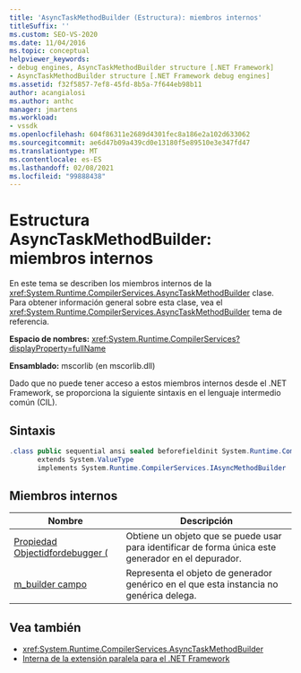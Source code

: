 ```yaml
---
title: 'AsyncTaskMethodBuilder (Estructura): miembros internos'
titleSuffix: ''
ms.custom: SEO-VS-2020
ms.date: 11/04/2016
ms.topic: conceptual
helpviewer_keywords:
- debug engines, AsyncTaskMethodBuilder structure [.NET Framework]
- AsyncTaskMethodBuilder structure [.NET Framework debug engines]
ms.assetid: f32f5857-7ef8-45fd-8b5a-7f644eb98b11
author: acangialosi
ms.author: anthc
manager: jmartens
ms.workload:
- vssdk
ms.openlocfilehash: 604f86311e2689d4301fec8a186e2a102d633062
ms.sourcegitcommit: ae6d47b09a439cd0e13180f5e89510e3e347fd47
ms.translationtype: MT
ms.contentlocale: es-ES
ms.lasthandoff: 02/08/2021
ms.locfileid: "99888438"
---
```

# <a name="asynctaskmethodbuilder-structure---internal-members"></a>Estructura AsyncTaskMethodBuilder: miembros internos
En este tema se describen los miembros internos de la <xref:System.Runtime.CompilerServices.AsyncTaskMethodBuilder> clase. Para obtener información general sobre esta clase, vea el <xref:System.Runtime.CompilerServices.AsyncTaskMethodBuilder> tema de referencia.

 **Espacio de nombres:** <xref:System.Runtime.CompilerServices?displayProperty=fullName>

 **Ensamblado:** mscorlib (en mscorlib.dll)

 Dado que no puede tener acceso a estos miembros internos desde el .NET Framework, se proporciona la siguiente sintaxis en el lenguaje intermedio común (CIL).

## <a name="syntax"></a>Sintaxis

```csharp
.class public sequential ansi sealed beforefieldinit System.Runtime.CompilerServices.AsyncTaskMethodBuilder
       extends System.ValueType
       implements System.Runtime.CompilerServices.IAsyncMethodBuilder
```

## <a name="internal-members"></a>Miembros internos

|Nombre|Descripción|
|----------|-----------------|
|[Propiedad Objectidfordebugger (](../../extensibility/debugger/asynctaskmethodbuilder-objectidfordebugger-property.md)|Obtiene un objeto que se puede usar para identificar de forma única este generador en el depurador.|
|[m_builder campo](../../extensibility/debugger/asynctaskmethodbuilder-m-builder-field.md)|Representa el objeto de generador genérico en el que esta instancia no genérica delega.|

## <a name="see-also"></a>Vea también
- <xref:System.Runtime.CompilerServices.AsyncTaskMethodBuilder>
- [Interna de la extensión paralela para el .NET Framework](../../extensibility/debugger/parallel-extension-internals-for-the-dotnet-framework.md)
